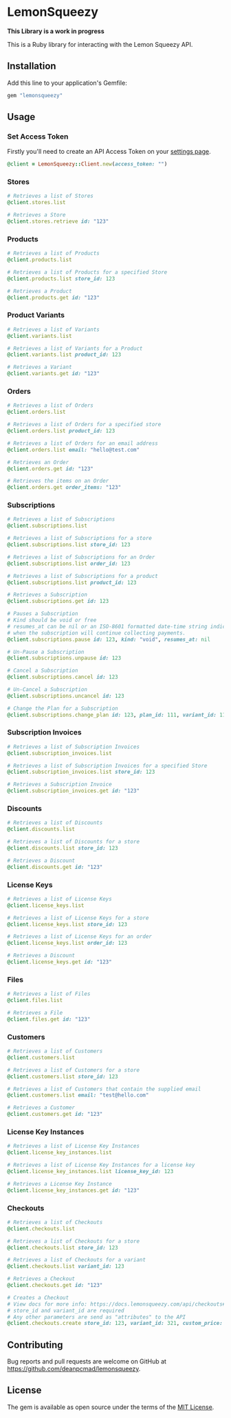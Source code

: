 # LemonSqueezy

**This Library is a work in progress**

This is a Ruby library for interacting with the Lemon Squeezy API.

## Installation

Add this line to your application's Gemfile:

```ruby
gem "lemonsqueezy"
```

## Usage

### Set Access Token

Firstly you'll need to create an API Access Token on your [settings page](https://app.lemonsqueezy.com/settings/api).

```ruby
@client = LemonSqueezy::Client.new(access_token: "")
```

### Stores

```ruby
# Retrieves a list of Stores
@client.stores.list

# Retrieves a Store
@client.stores.retrieve id: "123"
```

### Products

```ruby
# Retrieves a list of Products
@client.products.list

# Retrieves a list of Products for a specified Store
@client.products.list store_id: 123

# Retrieves a Product
@client.products.get id: "123"
```

### Product Variants

```ruby
# Retrieves a list of Variants
@client.variants.list

# Retrieves a list of Variants for a Product
@client.variants.list product_id: 123

# Retrieves a Variant
@client.variants.get id: "123"
```

### Orders

```ruby
# Retrieves a list of Orders
@client.orders.list

# Retrieves a list of Orders for a specified store
@client.orders.list product_id: 123

# Retrieves a list of Orders for an email address
@client.orders.list email: "hello@test.com"

# Retrieves an Order
@client.orders.get id: "123"

# Retrieves the items on an Order
@client.orders.get order_items: "123"
```

### Subscriptions

```ruby
# Retrieves a list of Subscriptions
@client.subscriptions.list

# Retrieves a list of Subscriptions for a store
@client.subscriptions.list store_id: 123

# Retrieves a list of Subscriptions for an Order
@client.subscriptions.list order_id: 123

# Retrieves a list of Subscriptions for a product
@client.subscriptions.list product_id: 123

# Retrieves a Subscription
@client.subscriptions.get id: 123

# Pauses a Subscription
# Kind should be void or free
# resumes_at can be nil or an ISO-8601 formatted date-time string indicating
# when the subscription will continue collecting payments.
@client.subscriptions.pause id: 123, kind: "void", resumes_at: nil

# Un-Pause a Subscription
@client.subscriptions.unpause id: 123

# Cancel a Subscription
@client.subscriptions.cancel id: 123

# Un-Cancel a Subscription
@client.subscriptions.uncancel id: 123

# Change the Plan for a Subscription
@client.subscriptions.change_plan id: 123, plan_id: 111, variant_id: 111
```

### Subscription Invoices

```ruby
# Retrieves a list of Subscription Invoices
@client.subscription_invoices.list

# Retrieves a list of Subscription Invoices for a specified Store
@client.subscription_invoices.list store_id: 123

# Retrieves a Subscription Invoice
@client.subscription_invoices.get id: "123"
```

### Discounts

```ruby
# Retrieves a list of Discounts
@client.discounts.list

# Retrieves a list of Discounts for a store
@client.discounts.list store_id: 123

# Retrieves a Discount
@client.discounts.get id: "123"
```

### License Keys

```ruby
# Retrieves a list of License Keys
@client.license_keys.list

# Retrieves a list of License Keys for a store
@client.license_keys.list store_id: 123

# Retrieves a list of License Keys for an order
@client.license_keys.list order_id: 123

# Retrieves a Discount
@client.license_keys.get id: "123"
```

### Files

```ruby
# Retrieves a list of Files
@client.files.list

# Retrieves a File
@client.files.get id: "123"
```

### Customers

```ruby
# Retrieves a list of Customers
@client.customers.list

# Retrieves a list of Customers for a store
@client.customers.list store_id: 123

# Retrieves a list of Customers that contain the supplied email
@client.customers.list email: "test@hello.com"

# Retrieves a Customer
@client.customers.get id: "123"
```

### License Key Instances

```ruby
# Retrieves a list of License Key Instances
@client.license_key_instances.list

# Retrieves a list of License Key Instances for a license key
@client.license_key_instances.list license_key_id: 123

# Retrieves a License Key Instance
@client.license_key_instances.get id: "123"
```

### Checkouts

```ruby
# Retrieves a list of Checkouts
@client.checkouts.list

# Retrieves a list of Checkouts for a store
@client.checkouts.list store_id: 123

# Retrieves a list of Checkouts for a variant
@client.checkouts.list variant_id: 123

# Retrieves a Checkout
@client.checkouts.get id: "123"

# Creates a Checkout
# View docs for more info: https://docs.lemonsqueezy.com/api/checkouts#create-a-checkout
# store_id and variant_id are required
# Any other parameters are send as "attributes" to the API
@client.checkouts.create store_id: 123, variant_id: 321, custom_price: 500, product_options: {name: "a test name"}
```


## Contributing

Bug reports and pull requests are welcome on GitHub at https://github.com/deanpcmad/lemonsqueezy.

## License

The gem is available as open source under the terms of the [MIT License](https://opensource.org/licenses/MIT).
